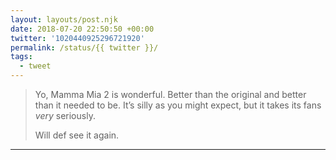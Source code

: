 ```yaml
---
layout: layouts/post.njk
date: 2018-07-20 22:50:50 +00:00
twitter: '1020440925296721920'
permalink: /status/{{ twitter }}/
tags: 
  - tweet
---
```


> Yo, Mamma Mia 2 is wonderful. Better than the original and better than it needed to be. It’s silly as you might expect, but it takes its fans *very* seriously.
> 
> Will def see it again.

---
